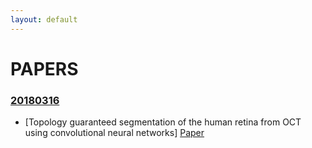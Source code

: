 ```yaml
---
layout: default
---
```

# PAPERS

### [20180316](201803/20180316)
* [Topology guaranteed segmentation of the human retina from OCT using convolutional neural networks] [Paper](https://arxiv.org/pdf/1803.05120.pdf)
